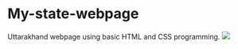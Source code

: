 # My-state-webpage
Uttarakhand webpage using basic HTML and CSS programming.
<img src="Screenshot (17)">
